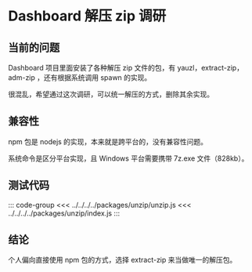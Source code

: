 # Dashboard 解压 zip 调研

## 当前的问题

Dashboard 项目里面安装了各种解压 zip 文件的包，有 yauzl，extract-zip，adm-zip ，还有根据系统调用 spawn 的实现。

很混乱，希望通过这次调研，可以统一解压的方式，删除其余实现。

<!--@include: ./npm.md-->
<!--@include: ./cli.md-->

## 兼容性

npm 包是 nodejs 的实现，本来就是跨平台的，没有兼容性问题。

系统命令是区分平台实现，且 Windows 平台需要携带 7z.exe 文件（828kb）。

## 测试代码

::: code-group
<<< ../../../../packages/unzip/unzip.js
<<< ../../../../packages/unzip/index.js
:::

## 结论

个人偏向直接使用 npm 包的方式，选择 extract-zip 来当做唯一的解压包。
